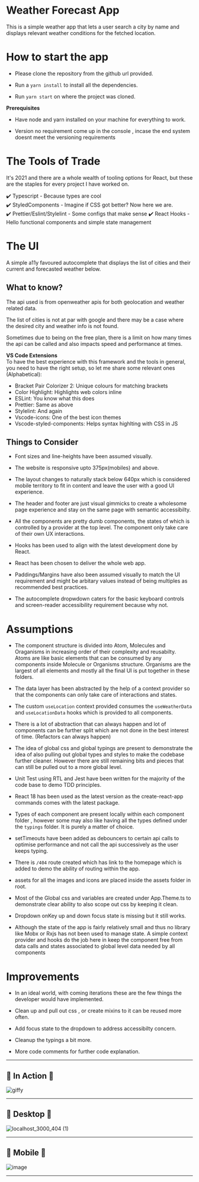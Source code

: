 # Weather Forecast App
This is a simple weather app that lets a user search a city by name and displays relevant weather conditions for the 
fetched location.

# How to start the app

- Please clone the repository from the github url provided.

- Run a `yarn install` to install all the dependencies.

- Run `yarn start` on where the project was cloned.




**Prerequisites**

- Have node and yarn installed on your machine for everything to work.

- Version no requirement come up in the console , incase the end system doesnt meet the versioning requirements



# The Tools of Trade

It's 2021 and there are a whole wealth of tooling options for React, but these are the staples for every project I have worked on.  
  
✔️ Typescript - Because types are cool  
✔️ StyledComponents - Imagine if CSS got better? Now here we are.  
✔️ Prettier/Eslint/Stylelint - Some configs that make sense 
✔️ React Hooks - Hello functional components and simple state management  



# The UI 

A simple a11y favoured autocomplete that displays the list of cities and their current and forecasted weather below.



## What to know?  
The api used is from openweather apis for both geolocation and weather related data.

The list of cities is not at par with google and there may be a case where the desired city and weather info is not found.

Sometimes due to being on the free plan, there is a limit on how many times the api can be called and also impacts speed and performance at times.


**VS Code Extensions**  
To have the best experience with this framework and the tools in general, you need to have the right setup, so let me share some relevant ones (Alphabetical):

- Bracket Pair Colorizer 2: Unique colours for matching brackets
- Color Highlight: Highlights web colors inline
- ESLint: You know what this does
- Prettier: Same as above
- Stylelint: And again
- Vscode-icons: One of the best icon themes
- Vscode-styled-components: Helps syntax highlting with CSS in JS

## Things to Consider 

- Font sizes and line-heights have been assumed visually.

- The website is responsive upto 375px(mobiles) and above.

- The layout changes to naturally stack below 640px which is considered mobile territory to fit in content and leave the user with a good UI experience.

- The header and footer are just visual gimmicks to create a wholesome page experience and stay on the same page with semantic accessibilty.

- All the components are pretty dumb components, the states of which is controlled by a provider at the top level. The component only take care of their own UX interactions.

- Hooks has been used to align with the latest development done by React.

- React has been chosen to deliver the whole web app.

- Paddings/Margins have also been assumed visually to match the UI requirement and might be arbitary values instead of being multiples as recommended best practices.
  
- The autocomplete dropwdown caters for the basic keyboard controls and screen-reader accessibility requirement because why not.

# Assumptions

- The component structure is divided into Atom, Molecules and Oraganisms in increasing order of their complexity and reusabilty.
Atoms are like basic elements that can be consumed by any components inside Molecule or Organisms structure. Organisms are the largest of all elements and mostly all the final UI is put together in these folders.

- The data layer has been abstracted by the help of a context provider so that the components can only take care of interactions and states.

- The custom `useLocation` context provided consumes the `useWeatherData` and `useLocationData` hooks which is provided to all components.

- There is a lot of abstraction that can always happen and lot of components can be further split which are not done in the best interest of time. (Refactors can always happen)

- The idea of global css and global typings are present to demonstrate the idea of also pulling out global types and styles to make the codebase further cleaner. However there are still remaining bits and pieces that can still be pulled out to a more global level.

- Unit Test using RTL and Jest have been written for the majority of the code base to demo TDD principles.

- React 18 has been used as the latest version as the create-react-app commands comes with the latest package.

- Types of each component are present locally within each component folder , however some may also like having all the types defined under the `typings` folder. It is purely a matter of choice.

- setTimeouts have been added as debouncers to certain api calls to optimise performance and not call the api successively as the user keeps typing.

- There is `/404` route created which has link to the homepage which is added to demo the ability of routing within the app.

- assets for all the images and icons are placed inside the assets folder in root.

- Most of the Global css and variables are created under App.Theme.ts to demonstrate clear ability to also scope out css by keeping it clean.

- Dropdown onKey up and down focus state is missing but it still works. 

- Although the state of the app is fairly relatively small and thus no library like Mobx or Rxjs has not been used to manage state. A simple context provider and hooks do the job here in keep the component free from data calls and states associated to global level data needed by all components 


# Improvements

- In an ideal world, with coming iterations these are the few things the developer would have implemented.

- Clean up and pull out css , or create mixins to it can be reused more often.

- Add focus state to the dropdown to address accessibilty concern.

- Cleanup the typings a bit more.

- More code comments for further code explanation.


------------------------------------------------------------------------------------------------------------------------------------------------------------------
📸  In Action 📸 
------------------------------------------------------------------------------------------------------------------------------------------------------------------

![giffy](https://github.com/shreyan1993/weather-forecast-app/assets/86753021/f1043fbf-7390-4f61-8f49-19a1a5491a64)


------------------------------------------------------------------------------------------------------------------------------------------------------------------
📸  Desktop  📸
------------------------------------------------------------------------------------------------------------------------------------------------------------------
![localhost_3000_404 (1)](https://github.com/shreyan1993/weather-forecast-app/assets/86753021/8081a812-4934-4c9c-aadb-ab50d7cda64e)



------------------------------------------------------------------------------------------------------------------------------------------------------------------
📸  Mobile 📸 
------------------------------------------------------------------------------------------------------------------------------------------------------------------
![image](https://github.com/shreyan1993/weather-forecast-app/assets/86753021/145db53d-2c46-4363-9336-0e95fa3290a9)

------------------------------------------------------------------------------------------------------------------------------------------------------------------


